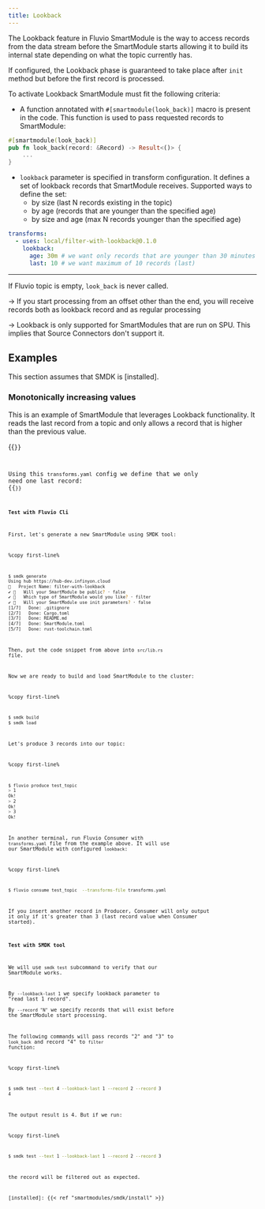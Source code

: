 ```yaml
---
title: Lookback
---
```


The Lookback feature in Fluvio SmartModule is the way to access records from the data stream before the SmartModule starts allowing it to build its internal state depending on what the topic currently has.

If configured, the Lookback phase is guaranteed to take place after `init` method but before the first record is processed.

To activate Lookback SmartModule must fit the following criteria:  
- A function annotated with `#[smartmodule(look_back)]` macro is present in the code. This function is used to pass requested records to SmartModule:
```rust
#[smartmodule(look_back)]
pub fn look_back(record: &Record) -> Result<()> {
    ...
}
```
- `lookback` parameter is specified in transform configuration. It defines a set of lookback records that SmartModule receives. Supported ways to define the set:
    - by size (last N records existing in the topic)
    - by age (records that are younger than the specified age)
    - by size and age (max N records younger than the specified age)
```yaml
transforms:
  - uses: local/filter-with-lookback@0.1.0
    lookback:
      age: 30m # we want only records that are younger than 30 minutes
      last: 10 # we want maximum of 10 records (last)
```
---
If Fluvio topic is empty, `look_back` is never called.

-> If you start processing from an offset other than the end, you will receive records both as lookback record and as regular processing

-> Lookback is only supported for SmartModules that are run on SPU. This implies that Source Connectors don't support it.

## Examples

This section assumes that SMDK is [installed].


### Monotonically increasing values

This is an example of SmartModule that leverages Lookback functionality. It reads the last record from a topic and
only allows a record that is higher than the previous value.

{{<code file="embeds/smartmodules/lookback-example.md" lang="rust" copy=true >}}

Using this `transforms.yaml` config we define that we only need one last record:
{{<code file="embeds/smartmodules/lookback-transform-example.yaml" lang="yaml" copy=true >}}

#### Test with Fluvio Cli
First, let's generate a new SmartModule using SMDK tool:  

%copy first-line%
```bash
$ smdk generate
Using hub https://hub-dev.infinyon.cloud
🤷   Project Name: filter-with-lookback
✔ 🤷   Will your SmartModule be public? · false
✔ 🤷   Which type of SmartModule would you like? · filter
✔ 🤷   Will your SmartModule use init parameters? · false
[1/7]   Done: .gitignore
[2/7]   Done: Cargo.toml
[3/7]   Done: README.md
[4/7]   Done: SmartModule.toml
[5/7]   Done: rust-toolchain.toml                                                                                                                                                                                                               [6/7]   Done: src/lib.rs                                                                                                                                                                                                                        [7/7]   Done: src
```
Then, put the code snippet from above into `src/lib.rs` file.

Now we are ready to build and load SmartModule to the cluster:

%copy first-line%
```bash
$ smdk build
$ smdk load
```

Let's produce 3 records into our topic:

%copy first-line%
```bash
$ fluvio produce test_topic
> 1
Ok!
> 2
Ok!
> 3
Ok!
```

In another terminal, run Fluvio Consumer with `transforms.yaml` file from the example above. It will use our SmartModule with configured `lookback`:

%copy first-line%
```bash
$ fluvio consume test_topic  --transforms-file transforms.yaml
```

If you insert another record in Producer, Consumer will only output it only if it's greater than 3 (last record value when Consumer started).  


#### Test with SMDK tool
We will use `smdk test` subcommand to verify that our SmartModule works. 

By `--lookback-last 1` we specify lookback parameter to "read last 1 record".  
By `--record "N"` we specify records that will exist before the SmartModule start processing.

The following commands will pass records "2" and "3" to `look_back` and record "4" to `filter` function:

%copy first-line%
```bash
$ smdk test --text 4 --lookback-last 1 --record 2 --record 3
4
```
The output result is 4. But if we run:

%copy first-line%
```bash
$ smdk test --text 1 --lookback-last 1 --record 2 --record 3
```
the record will be filtered out as expected.

[installed]: {{< ref "smartmodules/smdk/install" >}}

